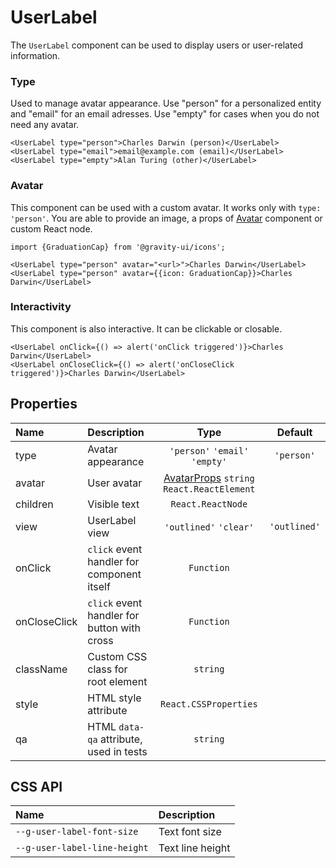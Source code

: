 # UserLabel

The `UserLabel` component can be used to display users or user-related information.

### Type

Used to manage avatar appearance. Use "person" for a personalized entity and "email" for an email adresses. Use "empty" for cases when you do not need any avatar.

<!--LANDING_BLOCK
<ExampleBlock
    code={`
<UserLabel type="person">Charles Darwin</UserLabel>
<UserLabel type="email">email@example.com</UserLabel>
<UserLabel type="empty">Alan Turing</UserLabel>
`}
>
    <UIKit.UserLabel type="person">Charles Darwin</UIKit.UserLabel>
    <UIKit.UserLabel type="email">email@example.com</UIKit.UserLabel>
    <UIKit.UserLabel type="empty">Alan Turing</UIKit.UserLabel>
</ExampleBlock>
LANDING_BLOCK-->

<!--GITHUB_BLOCK-->

```tsx
<UserLabel type="person">Charles Darwin (person)</UserLabel>
<UserLabel type="email">email@example.com (email)</UserLabel>
<UserLabel type="empty">Alan Turing (other)</UserLabel>
```

<!--/GITHUB_BLOCK-->

### Avatar

This component can be used with a custom avatar. It works only with `type: 'person'`. You are able to provide an image, a props of [Avatar](../Avatar/README.md) component or custom React node.

<!--LANDING_BLOCK
<ExampleBlock
    code={`
import {GraduationCap} from '@gravity-ui/icons';

<UserLabel type="person" avatar="<url>">Charles Darwin</UserLabel>
<UserLabel type="person" avatar={{icon: GraduationCap}}>Charles Darwin</UserLabel>
`}
>
    <UIKit.UserLabel type="person" avatar="https://upload.wikimedia.org/wikipedia/commons/thumb/3/33/Charles_Darwin_by_Julia_Margaret_Cameron%2C_c._1868.jpg/193px-Charles_Darwin_by_Julia_Margaret_Cameron%2C_c._1868.jpg">Charles Darwin</UIKit.UserLabel>
    <UIKit.UserLabel type="person" avatar={{icon: '<svg xmlns="http://www.w3.org/2000/svg" width="16" height="16" fill="none" viewBox="0 0 16 16"><path fill="currentColor" fill-rule="evenodd" d="M6.836 3.202 1.74 5.386a.396.396 0 0 0 0 .728l5.096 2.184a2.5 2.5 0 0 0 .985.202h.358a2.5 2.5 0 0 0 .985-.202l5.096-2.184a.396.396 0 0 0 0-.728L9.164 3.202A2.5 2.5 0 0 0 8.179 3h-.358a2.5 2.5 0 0 0-.985.202ZM1.5 7.642l1.5.644v3.228a2 2 0 0 0 1.106 1.789l.806.403a7 7 0 0 0 6.193.033l.909-.442a2 2 0 0 0 1.125-1.798V8.226l1.712-.734a1.896 1.896 0 0 0 0-3.484L9.755 1.823A4 4 0 0 0 8.179 1.5h-.358a4 4 0 0 0-1.576.323L1.15 4.008A1.896 1.896 0 0 0 0 5.75v4.5a.75.75 0 0 0 1.5 0V7.643Zm3 3.872V8.929l1.745.748A4 4 0 0 0 7.821 10h.358a4 4 0 0 0 1.576-.323l1.884-.808v2.63a.5.5 0 0 1-.282.45l-.909.442a5.5 5.5 0 0 1-4.865-.027l-.807-.403a.5.5 0 0 1-.276-.447Z" clip-rule="evenodd"/></svg>'}}>Charles Darwin</UIKit.UserLabel>
</ExampleBlock>
LANDING_BLOCK-->

<!--GITHUB_BLOCK-->

```tsx
import {GraduationCap} from '@gravity-ui/icons';

<UserLabel type="person" avatar="<url>">Charles Darwin</UserLabel>
<UserLabel type="person" avatar={{icon: GraduationCap}}>Charles Darwin</UserLabel>
```

<!--/GITHUB_BLOCK-->

### Interactivity

This component is also interactive. It can be clickable or closable.

<!--LANDING_BLOCK
<ExampleBlock
    code={`
<UserLabel onClick={() => alert('onClick triggered')}>Charles Darwin</UserLabel>
<UserLabel onCloseClick={() => alert('onCloseClick triggered')}>Charles Darwin</UserLabel>
`}
>
    <UIKit.UserLabel onClick={() => alert('onClick triggered')}>Charles Darwin</UIKit.UserLabel>
    <UIKit.UserLabel onCloseClick={() => alert('onCloseClick triggered')}>Charles Darwin</UIKit.UserLabel>
</ExampleBlock>
LANDING_BLOCK-->

<!--GITHUB_BLOCK-->

```tsx
<UserLabel onClick={() => alert('onClick triggered')}>Charles Darwin</UserLabel>
<UserLabel onCloseClick={() => alert('onCloseClick triggered')}>Charles Darwin</UserLabel>
```

<!--/GITHUB_BLOCK-->

## Properties

| Name         | Description                                 |                                    Type                                     |   Default    |
| :----------- | :------------------------------------------ | :-------------------------------------------------------------------------: | :----------: |
| type         | Avatar appearance                           |                       `'person'` `'email'` `'empty'`                        |  `'person'`  |
| avatar       | User avatar                                 | [AvatarProps](../Avatar/README.md#properties) `string` `React.ReactElement` |              |
| children     | Visible text                                |                              `React.ReactNode`                              |              |
| view         | UserLabel view                              |                           `'outlined'` `'clear'`                            | `'outlined'` |
| onClick      | `click` event handler for component itself  |                                 `Function`                                  |              |
| onCloseClick | `click` event handler for button with cross |                                 `Function`                                  |              |
| className    | Custom CSS class for root element           |                                  `string`                                   |              |
| style        | HTML style attribute                        |                            `React.CSSProperties`                            |              |
| qa           | HTML `data-qa` attribute, used in tests     |                                  `string`                                   |              |

## CSS API

| Name                         | Description      |
| :--------------------------- | :--------------- |
| `--g-user-label-font-size`   | Text font size   |
| `--g-user-label-line-height` | Text line height |
